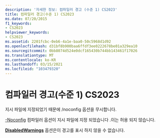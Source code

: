 ```yaml
---
description: '자세한 정보: 컴파일러 경고 (수준 1) CS2023'
title: 컴파일러 경고(수준 1) CS2023
ms.date: 07/20/2015
f1_keywords:
- CS2023
helpviewer_keywords:
- CS2023
ms.assetid: 2201fcbc-0eb6-4a1e-baa0-50c5968d1d92
ms.openlocfilehash: d31bf8b900baa6ffdf3ee0222678be01a329ea10
ms.sourcegitcommit: 0bb8074d524e0dcf165430b744bb143461f17026
ms.translationtype: MT
ms.contentlocale: ko-KR
ms.lasthandoff: 03/15/2021
ms.locfileid: "103479320"
---
```

# <a name="compiler-warning-level-1-cs2023"></a>컴파일러 경고(수준 1) CS2023

지시 파일에 지정되었기 때문에 /noconfig 옵션을 무시합니다.  
  
 [-Noconfig](../language-reference/compiler-options/miscellaneous.md#noconfig) 컴파일러 옵션이 지시 파일에 지정 되었습니다 .이는 허용 되지 않습니다.  
  
 [**DisabledWarnings**](../language-reference/compiler-options/errors-warnings.md#disabledwarnings) 옵션은이 경고를 표시 하지 않을 수 없습니다.
